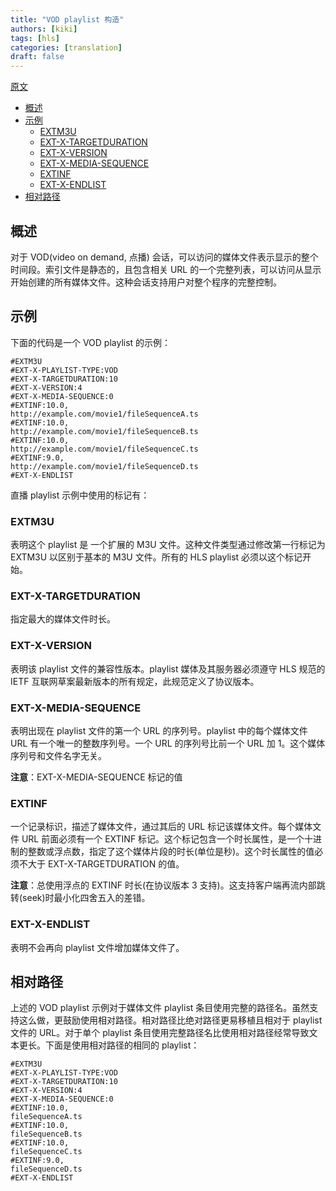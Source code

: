```yaml
---
title: "VOD playlist 构造"
authors: [kiki]
tags: [hls]
categories: [translation]
draft: false
---
```


[原文](https://developer.apple.com/documentation/http_live_streaming/example_playlists_for_http_live_streaming/video_on_demand_playlist_construction)

- [概述](#%e6%a6%82%e8%bf%b0)
- [示例](#%e7%a4%ba%e4%be%8b)
  - [EXTM3U](#extm3u)
  - [EXT-X-TARGETDURATION](#ext-x-targetduration)
  - [EXT-X-VERSION](#ext-x-version)
  - [EXT-X-MEDIA-SEQUENCE](#ext-x-media-sequence)
  - [EXTINF](#extinf)
  - [EXT-X-ENDLIST](#ext-x-endlist)
- [相对路径](#%e7%9b%b8%e5%af%b9%e8%b7%af%e5%be%84)

## 概述

对于 VOD(video on demand, 点播) 会话，可以访问的媒体文件表示显示的整个时间段。索引文件是静态的，且包含相关 URL 的一个完整列表，可以访问从显示开始创建的所有媒体文件。这种会话支持用户对整个程序的完整控制。

## 示例

下面的代码是一个 VOD playlist 的示例：

```m3u8
#EXTM3U
#EXT-X-PLAYLIST-TYPE:VOD
#EXT-X-TARGETDURATION:10
#EXT-X-VERSION:4
#EXT-X-MEDIA-SEQUENCE:0
#EXTINF:10.0,
http://example.com/movie1/fileSequenceA.ts
#EXTINF:10.0,
http://example.com/movie1/fileSequenceB.ts
#EXTINF:10.0,
http://example.com/movie1/fileSequenceC.ts
#EXTINF:9.0,
http://example.com/movie1/fileSequenceD.ts
#EXT-X-ENDLIST
```

直播 playlist 示例中使用的标记有：

### EXTM3U

表明这个 playlist 是 一个扩展的 M3U 文件。这种文件类型通过修改第一行标记为 EXTM3U 以区别于基本的 M3U 文件。所有的 HLS playlist 必须以这个标记开始。

### EXT-X-TARGETDURATION

指定最大的媒体文件时长。

### EXT-X-VERSION

表明该 playlist 文件的兼容性版本。playlist 媒体及其服务器必须遵守 HLS 规范的 IETF 互联网草案最新版本的所有规定，此规范定义了协议版本。

### EXT-X-MEDIA-SEQUENCE

表明出现在 playlist 文件的第一个 URL 的序列号。playlist 中的每个媒体文件 URL 有一个唯一的整数序列号。一个 URL 的序列号比前一个 URL 加 1。这个媒体序列号和文件名字无关。

**注意**：EXT-X-MEDIA-SEQUENCE 标记的值

### EXTINF

一个记录标识，描述了媒体文件，通过其后的 URL 标记该媒体文件。每个媒体文件 URL 前面必须有一个 EXTINF 标记。这个标记包含一个时长属性，是一个十进制的整数或浮点数，指定了这个媒体片段的时长(单位是秒)。这个时长属性的值必须不大于 EXT-X-TARGETDURATION 的值。

**注意**：总使用浮点的 EXTINF 时长(在协议版本 3 支持)。这支持客户端再流内部跳转(seek)时最小化四舍五入的差错。

### EXT-X-ENDLIST

表明不会再向 playlist 文件增加媒体文件了。

## 相对路径

上述的 VOD playlist 示例对于媒体文件 playlist 条目使用完整的路径名。虽然支持这么做，更鼓励使用相对路径。相对路径比绝对路径更易移植且相对于 playlist 文件的 URL。对于单个 playlist 条目使用完整路径名比使用相对路径经常导致文本更长。下面是使用相对路径的相同的 playlist：

```m3u8
#EXTM3U
#EXT-X-PLAYLIST-TYPE:VOD
#EXT-X-TARGETDURATION:10
#EXT-X-VERSION:4
#EXT-X-MEDIA-SEQUENCE:0
#EXTINF:10.0,
fileSequenceA.ts
#EXTINF:10.0,
fileSequenceB.ts
#EXTINF:10.0,
fileSequenceC.ts
#EXTINF:9.0,
fileSequenceD.ts
#EXT-X-ENDLIST
```
